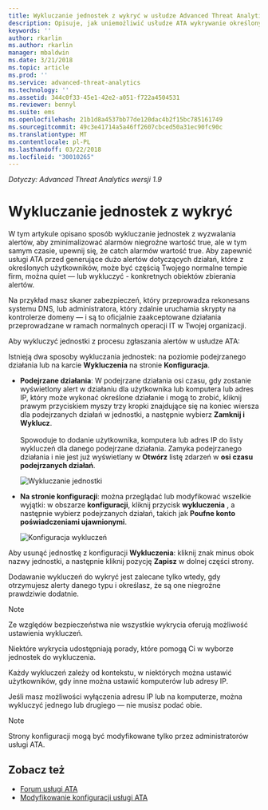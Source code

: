 ```yaml
---
title: Wykluczanie jednostek z wykryć w usłudze Advanced Threat Analytics | Microsoft Docs
description: Opisuje, jak uniemożliwić usłudze ATA wykrywanie określonych działań jednostek jako podejrzanych
keywords: ''
author: rkarlin
ms.author: rkarlin
manager: mbaldwin
ms.date: 3/21/2018
ms.topic: article
ms.prod: ''
ms.service: advanced-threat-analytics
ms.technology: ''
ms.assetid: 344c0f33-45e1-42e2-a051-f722a4504531
ms.reviewer: bennyl
ms.suite: ems
ms.openlocfilehash: 21b1d8a4537bb77de120dac4b2f15bc785161749
ms.sourcegitcommit: 49c3e41714a5a46ff2607cbced50a31ec90fc90c
ms.translationtype: MT
ms.contentlocale: pl-PL
ms.lasthandoff: 03/22/2018
ms.locfileid: "30010265"
---
```

*Dotyczy: Advanced Threat Analytics wersji 1.9*



# <a name="excluding-entities-from-detections"></a>Wykluczanie jednostek z wykryć
W tym artykule opisano sposób wykluczanie jednostek z wyzwalania alertów, aby zminimalizować alarmów niegroźne wartość true, ale w tym samym czasie, upewnij się, że catch alarmów wartość true. Aby zapewnić usługi ATA przed generujące dużo alertów dotyczących działań, które z określonych użytkowników, może być częścią Twojego normalne tempie firm, można quiet — lub wykluczyć - konkretnych obiektów zbierania alertów.

Na przykład masz skaner zabezpieczeń, który przeprowadza rekonesans systemu DNS, lub administratora, który zdalnie uruchamia skrypty na kontrolerze domeny — i są to oficjalnie zaakceptowane działania przeprowadzane w ramach normalnych operacji IT w Twojej organizacji.

Aby wykluczyć jednostki z procesu zgłaszania alertów w usłudze ATA:

Istnieją dwa sposoby wykluczania jednostek: na poziomie podejrzanego działania lub na karcie **Wykluczenia** na stronie **Konfiguracja**.

- **Podejrzane działania**: W podejrzane działania osi czasu, gdy zostanie wyświetlony alert w działaniu dla użytkownika lub komputera lub adres IP, który może wykonać określone działanie i mogą to zrobić, kliknij prawym przyciskiem myszy trzy kropki znajdujące się na koniec wiersza dla podejrzanych działań w jednostki, a następnie wybierz **Zamknij i Wyklucz**. <br></br>Spowoduje to dodanie użytkownika, komputera lub adres IP do listy wykluczeń dla danego podejrzane działania. Zamyka podejrzanego działania i nie jest już wyświetlany w **Otwórz** listę zdarzeń w **osi czasu podejrzanych działań**.

    ![Wykluczanie jednostki](./media/exclude-in-sa.png)

- **Na stronie konfiguracji**: można przeglądać lub modyfikować wszelkie wyjątki: w obszarze **konfiguracji**, kliknij przycisk **wykluczenia** , a następnie wybierz podejrzanych działań, takich jak  **Poufne konto poświadczeniami ujawnionymi**.

    ![Konfiguracja wykluczeń](./media/exclusions-config-page.png)

Aby usunąć jednostkę z konfiguracji **Wykluczenia**: kliknij znak minus obok nazwy jednostki, a następnie kliknij pozycję **Zapisz** w dolnej części strony.

Dodawanie wykluczeń do wykryć jest zalecane tylko wtedy, gdy otrzymujesz alerty danego typu i określasz, że są one niegroźne prawdziwie dodatnie. 

> [!NOTE]
> Ze względów bezpieczeństwa nie wszystkie wykrycia oferują możliwość ustawienia wykluczeń. 

Niektóre wykrycia udostępniają porady, które pomogą Ci w wyborze jednostek do wykluczenia. 

Każdy wykluczeń zależy od kontekstu, w niektórych można ustawić użytkowników, gdy inne można ustawić komputerów lub adresy IP. 

Jeśli masz możliwości wyłączenia adresu IP lub na komputerze, można wykluczyć jednego lub drugiego — nie musisz podać obie.

> [!NOTE]
> Strony konfiguracji mogą być modyfikowane tylko przez administratorów usługi ATA.


## <a name="see-also"></a>Zobacz też
- [Forum usługi ATA](https://social.technet.microsoft.com/Forums/security/home?forum=mata)
- [Modyfikowanie konfiguracji usługi ATA](modifying-ata-center-configuration.md)
